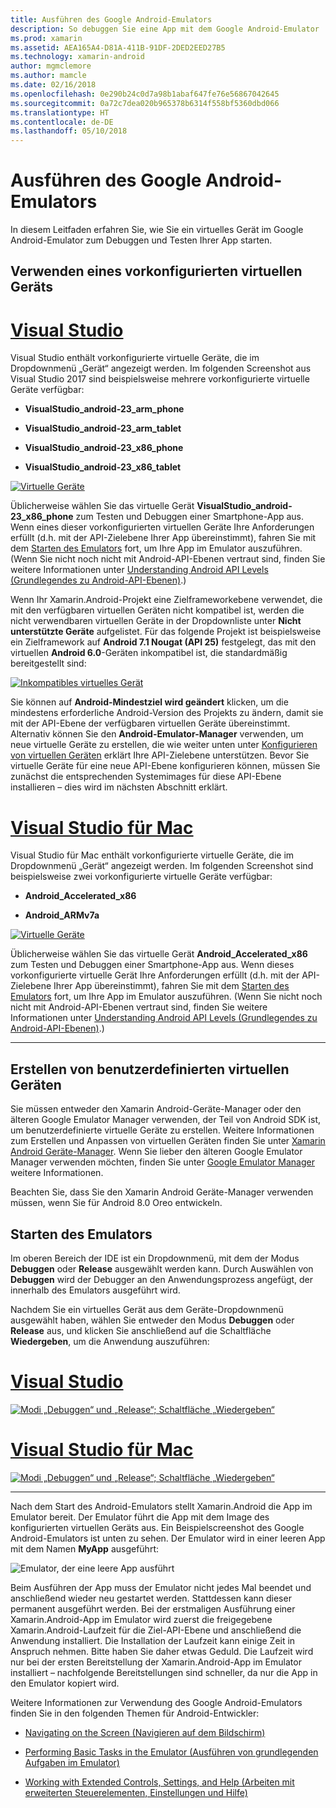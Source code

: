 ```yaml
---
title: Ausführen des Google Android-Emulators
description: So debuggen Sie eine App mit dem Google Android-Emulator
ms.prod: xamarin
ms.assetid: AEA165A4-D81A-411B-91DF-2DED2EED27B5
ms.technology: xamarin-android
author: mgmclemore
ms.author: mamcle
ms.date: 02/16/2018
ms.openlocfilehash: 0e290b24c0d7a98b1abaf647fe76e56867042645
ms.sourcegitcommit: 0a72c7dea020b965378b6314f558bf5360dbd066
ms.translationtype: HT
ms.contentlocale: de-DE
ms.lasthandoff: 05/10/2018
---
```

# <a name="running-the-google-android-emulator"></a>Ausführen des Google Android-Emulators

In diesem Leitfaden erfahren Sie, wie Sie ein virtuelles Gerät im Google Android-Emulator zum Debuggen und Testen Ihrer App starten.

## <a name="using-a-pre-configured-virtual-device"></a>Verwenden eines vorkonfigurierten virtuellen Geräts

# <a name="visual-studiotabvswin"></a>[Visual Studio](#tab/vswin)

Visual Studio enthält vorkonfigurierte virtuelle Geräte, die im Dropdownmenü „Gerät“ angezeigt werden. Im folgenden Screenshot aus Visual Studio 2017 sind beispielsweise mehrere vorkonfigurierte virtuelle Geräte verfügbar:

-   **VisualStudio\_android-23\_arm\_phone**

-   **VisualStudio\_android-23\_arm\_tablet**

-   **VisualStudio\_android-23\_x86\_phone** 

-   **VisualStudio\_android-23\_x86\_tablet** 

[![Virtuelle Geräte](running-the-emulator-images/win/01-virtual-devices-sml.png)](running-the-emulator-images/win/01-virtual-devices.png#lightbox)

Üblicherweise wählen Sie das virtuelle Gerät **VisualStudio\_android-23\_x86\_phone** zum Testen und Debuggen einer Smartphone-App aus. Wenn eines dieser vorkonfigurierten virtuellen Geräte Ihre Anforderungen erfüllt (d.h. mit der API-Zielebene Ihrer App übereinstimmt), fahren Sie mit dem [Starten des Emulators](#launching) fort, um Ihre App im Emulator auszuführen. (Wenn Sie nicht noch nicht mit Android-API-Ebenen vertraut sind, finden Sie weitere Informationen unter [Understanding Android API Levels (Grundlegendes zu Android-API-Ebenen)](~/android/app-fundamentals/android-api-levels.md).)

Wenn Ihr Xamarin.Android-Projekt eine Zielframeworkebene verwendet, die mit den verfügbaren virtuellen Geräten nicht kompatibel ist, werden die nicht verwendbaren virtuellen Geräte in der Dropdownliste unter **Nicht unterstützte Geräte** aufgelistet. Für das folgende Projekt ist beispielsweise ein Zielframework auf **Android 7.1 Nougat (API 25)** festgelegt, das mit den virtuellen **Android 6.0**-Geräten inkompatibel ist, die standardmäßig bereitgestellt sind:

[![Inkompatibles virtuelles Gerät](running-the-emulator-images/win/02-incompatible-level-sml.png)](running-the-emulator-images/win/02-incompatible-level.png#lightbox)

Sie können auf **Android-Mindestziel wird geändert** klicken, um die mindestens erforderliche Android-Version des Projekts zu ändern, damit sie mit der API-Ebene der verfügbaren virtuellen Geräte übereinstimmt. Alternativ können Sie den **Android-Emulator-Manager** verwenden, um neue virtuelle Geräte zu erstellen, die wie weiter unten unter [Konfigurieren von virtuellen Geräten](#virtualdevice) erklärt Ihre API-Zielebene unterstützen. Bevor Sie virtuelle Geräte für eine neue API-Ebene konfigurieren können, müssen Sie zunächst die entsprechenden Systemimages für diese API-Ebene installieren &ndash; dies wird im nächsten Abschnitt erklärt.

# <a name="visual-studio-for-mactabvsmac"></a>[Visual Studio für Mac](#tab/vsmac)

Visual Studio für Mac enthält vorkonfigurierte virtuelle Geräte, die im Dropdownmenü „Gerät“ angezeigt werden. Im folgenden Screenshot sind beispielsweise zwei vorkonfigurierte virtuelle Geräte verfügbar:

-   **Android\_Accelerated\_x86**

-   **Android\_ARMv7a**

[![Virtuelle Geräte](running-the-emulator-images/mac/01-virtual-devices-sml.png)](running-the-emulator-images/mac/01-virtual-devices.png#lightbox)

Üblicherweise wählen Sie das virtuelle Gerät **Android\_Accelerated\_x86** zum Testen und Debuggen einer Smartphone-App aus. Wenn dieses vorkonfigurierte virtuelle Gerät Ihre Anforderungen erfüllt (d.h. mit der API-Zielebene Ihrer App übereinstimmt), fahren Sie mit dem [Starten des Emulators](#launching) fort, um Ihre App im Emulator auszuführen. (Wenn Sie nicht noch nicht mit Android-API-Ebenen vertraut sind, finden Sie weitere Informationen unter [Understanding Android API Levels (Grundlegendes zu Android-API-Ebenen)](~/android/app-fundamentals/android-api-levels.md).)

-----

## <a name="creating-custom-virtual-devices"></a>Erstellen von benutzerdefinierten virtuellen Geräten

Sie müssen entweder den Xamarin Android-Geräte-Manager oder den älteren Google Emulator Manager verwenden, der Teil von Android SDK ist, um benutzerdefinierte virtuelle Geräte zu erstellen. Weitere Informationen zum Erstellen und Anpassen von virtuellen Geräten finden Sie unter [Xamarin Android Geräte-Manager](~/android/get-started/installation/android-emulator/xamarin-device-manager.md).
Wenn Sie lieber den älteren Google Emulator Manager verwenden möchten, finden Sie unter [Google Emulator Manager](~/android/get-started/installation/android-emulator/google-emulator-manager.md) weitere Informationen.

Beachten Sie, dass Sie den Xamarin Android Geräte-Manager verwenden müssen, wenn Sie für Android 8.0 Oreo entwickeln.

<a name="launching" />

## <a name="launching-the-emulator"></a>Starten des Emulators

Im oberen Bereich der IDE ist ein Dropdownmenü, mit dem der Modus **Debuggen** oder **Release** ausgewählt werden kann. Durch Auswählen von **Debuggen** wird der Debugger an den Anwendungsprozess angefügt, der innerhalb des Emulators ausgeführt wird. 

Nachdem Sie ein virtuelles Gerät aus dem Geräte-Dropdownmenü ausgewählt haben, wählen Sie entweder den Modus **Debuggen** oder **Release** aus, und klicken Sie anschließend auf die Schaltfläche **Wiedergeben**, um die Anwendung auszuführen:

# <a name="visual-studiotabvswin"></a>[Visual Studio](#tab/vswin)

[![Modi „Debuggen“ und „Release“; Schaltfläche „Wiedergeben“](running-the-emulator-images/win/17-debug-release-sml.png)](running-the-emulator-images/win/17-debug-release.png#lightbox)

# <a name="visual-studio-for-mactabvsmac"></a>[Visual Studio für Mac](#tab/vsmac)

[![Modi „Debuggen“ und „Release“; Schaltfläche „Wiedergeben“](running-the-emulator-images/mac/16-debug-release-sml.png)](running-the-emulator-images/mac/16-debug-release.png#lightbox)

-----

Nach dem Start des Android-Emulators stellt Xamarin.Android die App im Emulator bereit. Der Emulator führt die App mit dem Image des konfigurierten virtuellen Geräts aus. Ein Beispielscreenshot des Google Android-Emulators ist unten zu sehen. Der Emulator wird in einer leeren App mit dem Namen **MyApp** ausgeführt:

![Emulator, der eine leere App ausführt](running-the-emulator-images/emulator-running.png)

Beim Ausführen der App muss der Emulator nicht jedes Mal beendet und anschließend wieder neu gestartet werden. Stattdessen kann dieser permanent ausgeführt werden. Bei der erstmaligen Ausführung einer Xamarin.Android-App im Emulator wird zuerst die freigegebene Xamarin.Android-Laufzeit für die Ziel-API-Ebene und anschließend die Anwendung installiert. Die Installation der Laufzeit kann einige Zeit in Anspruch nehmen. Bitte haben Sie daher etwas Geduld. Die Laufzeit wird nur bei der ersten Bereitstellung der Xamarin.Android-App im Emulator installiert &ndash; nachfolgende Bereitstellungen sind schneller, da nur die App in den Emulator kopiert wird.

Weitere Informationen zur Verwendung des Google Android-Emulators finden Sie in den folgenden Themen für Android-Entwickler:

-   [Navigating on the Screen (Navigieren auf dem Bildschirm)](https://developer.android.com/studio/run/emulator.html#navigate)

-   [Performing Basic Tasks in the Emulator (Ausführen von grundlegenden Aufgaben im Emulator)](https://developer.android.com/studio/run/emulator.html#tasks)

-   [Working with Extended Controls, Settings, and Help (Arbeiten mit erweiterten Steuerelementen, Einstellungen und Hilfe)](https://developer.android.com/studio/run/emulator.html#extended)

